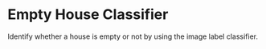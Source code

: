 # Empty House Classifier

Identify whether a house is empty or not by using the image label classifier.


